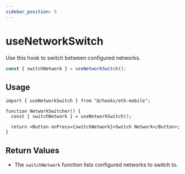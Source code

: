 ```yaml
---
sidebar_position: 9
---
```


# useNetworkSwitch

Use this hook to switch between configured networks.

```ts
const { switchNetwork } = useNetworkSwitch();
```

## Usage

```tsx
import { useNetworkSwitch } from "@/hooks/eth-mobile";

function NetworkSwitcher() {
  const { switchNetwork } = useNetworkSwitch();

  return <Button onPress={switchNetwork}>Switch Network</Button>;
}
```

## Return Values

- The `switchNetwork` function lists configured networks to switch to.
